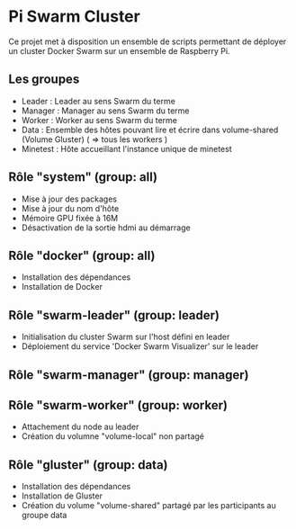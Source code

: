 Pi Swarm Cluster
=========

Ce projet met à disposition un ensemble de scripts permettant de déployer un cluster Docker Swarm sur un ensemble de Raspberry Pi.

Les groupes
-----------

* Leader  : Leader au sens Swarm du terme
* Manager : Manager au sens Swarm du terme
* Worker  : Worker au sens Swarm du terme
* Data    : Ensemble des hôtes pouvant lire et écrire dans volume-shared (Volume Gluster) ( => tous les workers )
* Minetest : Hôte accueillant l'instance unique de minetest

Rôle "system" (group: all)
-------------

* Mise à jour des packages 
* Mise à jour du nom d'hôte
* Mémoire GPU fixée à 16M
* Désactivation de la sortie hdmi au démarrage

Rôle "docker" (group: all)
-------------

* Installation des dépendances
* Installation de Docker

Rôle "swarm-leader" (group: leader)
-------------------

* Initialisation du cluster Swarm sur l'host défini en leader
* Déploiement du service 'Docker Swarm Visualizer' sur le leader

Rôle "swarm-manager" (group: manager)
--------------------

Rôle "swarm-worker" (group: worker)
-------------------

* Attachement du node au leader
* Création du volumne "volume-local" non partagé

Rôle "gluster" (group: data)
--------------

* Installation des dépendances
* Installation de Gluster
* Création du volume "volume-shared" partagé par les participants au groupe data
